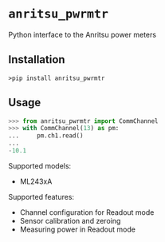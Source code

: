 # `anritsu_pwrmtr`
Python interface to the Anritsu power meters

## Installation
```windows
>pip install anritsu_pwrmtr
```  

## Usage

```python
>>> from anritsu_pwrmtr import CommChannel
>>> with CommChannel(13) as pm:
...     pm.ch1.read()
...
-10.1
```  

Supported models:
- ML243xA

Supported features:
- Channel configuration for Readout mode
- Sensor calibration and zeroing
- Measuring power in Readout mode